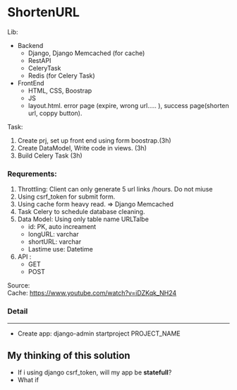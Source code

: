 # ShortenURL
Lib:
- Backend
    - Django, Django Memcached (for cache)
    - RestAPI
    - CeleryTask
    - Redis (for Celery Task)
- FrontEnd
    - HTML, CSS, Boostrap
    - JS
    - layout.html. error page (expire, wrong url..... ), success page(shorten url, coppy button). 

Task:
1. Create prj, set up front end using form boostrap.(3h)
2. Create DataModel, Write code in views. (3h) 
3. Build Celery Task (3h)

### Requrements:   
1. Throttling: Client can only generate 5 url links /hours. Do not miuse
2. Using csrf_token for submit form. 
3. Using cache form heavy read. => Django Memcached
4. Task Celery to schedule database cleaning. 
5. Data Model: Using only table name URLTalbe 
    - id: PK, auto increament
    - longURL: varchar
    - shortURL: varchar
    - Lastime use: Datetime
6. API :
    - GET
    - POST

Source:      
Cache: https://www.youtube.com/watch?v=iDZKqk_NH24 




### Detail 
<hr>

- Create app: django-admin startproject  PROJECT_NAME 


























## My thinking of this solution
- If i using django csrf_token, will my app be **statefull**?
- What if 